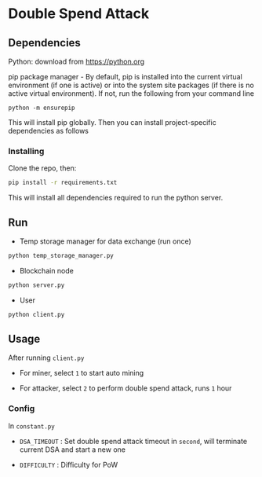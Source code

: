 # Double Spend Attack

## Dependencies

Python: download from https://python.org

pip package manager - By default, pip is installed into the current virtual environment (if one is active) 
or into the system site packages (if there is no active virtual environment). 
If not, run the following from your command line

```
python -m ensurepip
```

This will install pip globally. Then you can install project-specific dependencies as follows

### Installing

Clone the repo, then:

```bash
pip install -r requirements.txt
```

This will install all dependencies required to run the python server.

## Run

- Temp storage manager for data exchange (run once)

```bash
python temp_storage_manager.py
```

- Blockchain node

```bash
python server.py
```

- User

```bash
python client.py
```

## Usage

After running `client.py` 

- For miner, select `1` to start auto mining

- For attacker, select `2` to perform double spend attack, runs `1` hour

### Config

In `constant.py`

- `DSA_TIMEOUT` : Set double spend attack timeout in `second`, will terminate current DSA
 and start a new one

- `DIFFICULTY` : Difficulty for PoW